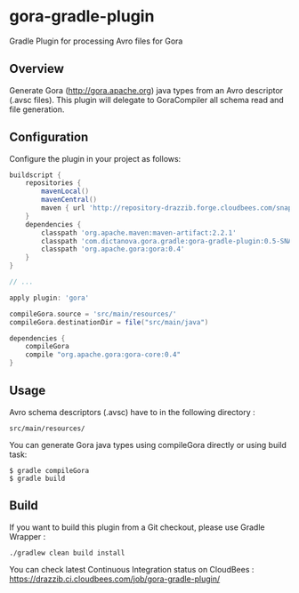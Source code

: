 gora-gradle-plugin
==================

Gradle Plugin for processing Avro files for Gora

## Overview
Generate Gora (http://gora.apache.org) java types from an Avro descriptor (.avsc files).
This plugin will delegate to GoraCompiler all schema read and file generation.

## Configuration
Configure the plugin in your project as follows:
```groovy
buildscript {
    repositories {
        mavenLocal()
        mavenCentral()
        maven { url 'http://repository-drazzib.forge.cloudbees.com/snapshot/' }
    }
    dependencies {
        classpath 'org.apache.maven:maven-artifact:2.2.1'
        classpath 'com.dictanova.gora.gradle:gora-gradle-plugin:0.5-SNAPSHOT'
        classpath 'org.apache.gora:gora:0.4'
    }
}

// ...

apply plugin: 'gora'

compileGora.source = 'src/main/resources/'
compileGora.destinationDir = file("src/main/java")

dependencies {
    compileGora
    compile "org.apache.gora:gora-core:0.4"
}
```

## Usage
Avro schema descriptors (.avsc) have to in the following directory :
```
src/main/resources/
```

You can generate Gora java types using compileGora directly or using build task:
```
$ gradle compileGora
$ gradle build
```

## Build
If you want to build this plugin from a Git checkout, please use Gradle Wrapper :
```
./gradlew clean build install
```

You can check latest Continuous Integration status on CloudBees :
https://drazzib.ci.cloudbees.com/job/gora-gradle-plugin/
